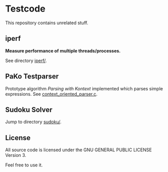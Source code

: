 Testcode
========

This repository contains unrelated stuff.

iperf
-----
**Measure performance of multiple threads/processes.**

See directory [iperf/](iperf/).

PaKo Testparser
---------------
Prototype algorithm _Parsing with Kontext_ implemented
which parses simple expressions.
See [context_oriented_parser.c](parser/context_oriented_parser.c).

Sudoku Solver
-------------
Jump to directory [sudoku/](old-projects/sudoku).

License
-------

All source code is licensed under the GNU GENERAL PUBLIC LICENSE Version 3.

Feel free to use it.
